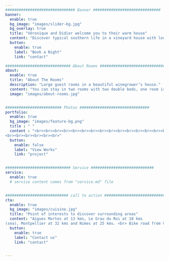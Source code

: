 ```yaml
---
############################### Banner ##############################
banner:
  enable: true
  bg_image: "images/slider-bg.jpg"
  bg_overlay: true
  title: "Véronique and Didier welcome you to their warm house"
  content: "Discover typical southern life in a vineyard house with local hosts"
  button:
    enable: true
    label: "Book a Night"
    link: "contact"

############################# About Rooms #################################
about:
  enable: true
  title: "About The Rooms"
  description: "Large guest rooms in a beautiful winegrower’s house."
  content: "You can stay in two rooms with two double beds, one room is equipped with television. The bathroom is independent. The owners live in the house and offer you breakfast. The house is equipped  with an inflatable spa (in summer), a very large garage that can accommodate your car, bikes and motorcycles. Towels and bed linen are provided.  Access to the kitchen is possible. The wifi is in the whole house. A washing machine and a dryer can be used. The courtyard of 100 m2 is totally isolated from view."
  image: "images/about-rooms.jpg"


######################### Photos ###############################
portfolio:
  enable: true
  bg_image: "images/feature-bg.png"
  title : " "
  content : "<br><br><br><br><br><br><br><br><br><br><br><br><br><br><br><br><br><br><br><br>
<br><br><br><br><br><br>"
  button:
    enable: false
    label: "View Works"
    link: "project"


############################# Service ############################
service:
  enable: true
  # service content comes from "service.md" file


############################ call to action ###########################
cta:
  enable: true
  bg_image: "images/cuisine.jpg"
  title: "Point of interests to discover surrounding areas"
  content: "Aigues Mortes at 13 kms, Le Grau du Roi at 18 kms
(sea), Montpellier at 32 kms and Nimes at 25 kms. <br> Bike road from Vauvert to Gallician at 4 kms"
  button:
    enable: true
    label: "Contact us"
    link: "contact"


---
```

